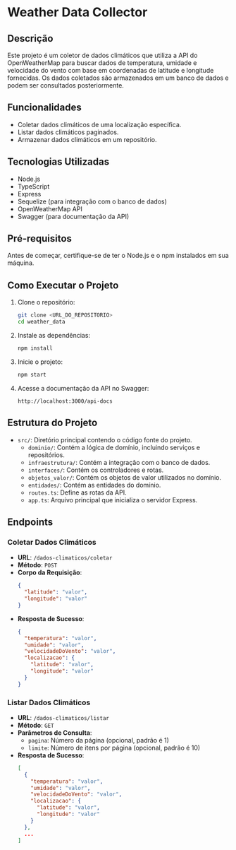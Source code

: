 # Weather Data Collector

## Descrição

Este projeto é um coletor de dados climáticos que utiliza a API do OpenWeatherMap para buscar dados de temperatura, umidade e velocidade do vento com base em coordenadas de latitude e longitude fornecidas. Os dados coletados são armazenados em um banco de dados e podem ser consultados posteriormente.

## Funcionalidades

- Coletar dados climáticos de uma localização específica.
- Listar dados climáticos paginados.
- Armazenar dados climáticos em um repositório.

## Tecnologias Utilizadas

- Node.js
- TypeScript
- Express
- Sequelize (para integração com o banco de dados)
- OpenWeatherMap API
- Swagger (para documentação da API)

## Pré-requisitos

Antes de começar, certifique-se de ter o Node.js e o npm instalados em sua máquina.

## Como Executar o Projeto

1. Clone o repositório:
    ```bash
    git clone <URL_DO_REPOSITORIO>
    cd weather_data
    ```

2. Instale as dependências:
    ```bash
    npm install
    ```

3. Inicie o projeto:
    ```bash
    npm start
    ```

4. Acesse a documentação da API no Swagger:
    ```
    http://localhost:3000/api-docs
    ```

## Estrutura do Projeto

- `src/`: Diretório principal contendo o código fonte do projeto.
  - `dominio/`: Contém a lógica de domínio, incluindo serviços e repositórios.
  - `infraestrutura/`: Contém a integração com o banco de dados.
  - `interfaces/`: Contém os controladores e rotas.
  - `objetos_valor/`: Contém os objetos de valor utilizados no domínio.
  - `entidades/`: Contém as entidades do domínio.
  - `routes.ts`: Define as rotas da API.
  - `app.ts`: Arquivo principal que inicializa o servidor Express.

## Endpoints

### Coletar Dados Climáticos

- **URL**: `/dados-climaticos/coletar`
- **Método**: `POST`
- **Corpo da Requisição**:
    ```json
    {
      "latitude": "valor",
      "longitude": "valor"
    }
    ```
- **Resposta de Sucesso**:
    ```json
    {
      "temperatura": "valor",
      "umidade": "valor",
      "velocidadeDoVento": "valor",
      "localizacao": {
        "latitude": "valor",
        "longitude": "valor"
      }
    }
    ```

### Listar Dados Climáticos

- **URL**: `/dados-climaticos/listar`
- **Método**: `GET`
- **Parâmetros de Consulta**:
    - `pagina`: Número da página (opcional, padrão é 1)
    - `limite`: Número de itens por página (opcional, padrão é 10)
- **Resposta de Sucesso**:
    ```json
    [
      {
        "temperatura": "valor",
        "umidade": "valor",
        "velocidadeDoVento": "valor",
        "localizacao": {
          "latitude": "valor",
          "longitude": "valor"
        }
      },
      ...
    ]
    ```

